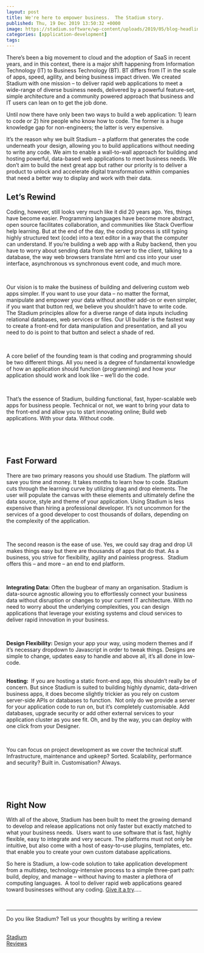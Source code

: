```yaml
---
layout: post
title: We're here to empower business.  The Stadium story.
published: Thu, 19 Dec 2019 13:50:32 +0000
image: https://stadium.software/wp-content/uploads/2019/05/blog-headliners-01-650x350.jpg
categories: [application-development]
tags: 
---
```


<p>
<span style="font-weight: 400;">There’s been a big movement to cloud and the adoption of SaaS in recent years, and in this context, there is a major shift happening from Information Technology (IT) to Business Technology (BT). BT differs from IT in the scale of apps, speed, agility, and being business impact driven. We created Stadium with one mission – to deliver rapid web applications to meet a wide-range of diverse business needs, delivered by a powerful feature-set, simple architecture and a community powered approach that business and IT users can lean on to get the job done.</span>
</p>
<p>
<span style="font-weight: 400;">Until now there have only been two ways to build a web application: 1) learn to code or 2) hire people who know how to code. The former is a huge knowledge gap for non-engineers; the latter is very expensive.</span>
</p>
<p>
<span style="font-weight: 400;">It’s the reason why we built Stadium &#8211; a platform that generates the code underneath your design, allowing you to build applications without needing to write any code. We aim to enable a wall-to-wall approach for building and hosting powerful, data-based web applications to meet business needs. We don’t aim to build the next great app but rather our priority is to deliver a product to unlock and accelerate digital transformation within companies that need a better way to display and work with their data.</span>
</p>
<h2 dir="ltr">Let&#8217;s Rewind</h2>
<p>
<span style="font-weight: 400;">Coding, however, still looks very much like it did 20 years ago. Yes, things have become easier. Programming languages have become more abstract, open source facilitates collaboration, and communities like Stack Overflow help learning. But at the end of the day, the coding process is still typing highly structured text (code) into a text editor in a way that the computer can understand. If you’re building a web app with a Ruby backend, then you have to worry about sending data from the server to the client, talking to a database, the way web browsers translate html and css into your user interface, asynchronous vs synchronous event code, and much more.</span>
</p>
<p dir="ltr"> </p>
<p>
<span style="font-weight: 400;">Our vision is to make the business of building and delivering custom web apps simpler. If you want to use your data &#8211; no matter the format,  manipulate and empower your data without another add-on or even simpler, if you want that button red, we believe you shouldn’t have to write code. The Stadium principles allow for a diverse range of data inputs including relational databases, web services or files. Our UI builder is the fastest way to create a front-end for data manipulation and presentation, and all you need to do is point to that button and select a shade of red. </span>
</p>
<p dir="ltr"> </p>
<p>
<span style="font-weight: 400;">A core belief of the founding team is that coding and programming should be two different things. All you need is a degree of fundamental knowledge of how an application should function {programming} and how your application should work and look like &#8211; we’ll do the code.</span>
</p>
<p dir="ltr"> </p>
<p>
<span style="font-weight: 400;">That’s the essence of Stadium, building functional, fast, hyper-scalable web apps for business people. Technical or not, we want to bring your data to the front-end and allow you to start innovating online; Build web applications. With your data. Without code.</span>
</p>
<p dir="ltr"> </p>
<p dir="ltr"> </p>
<h2 dir="ltr">Fast Forward</h2>
<p>
<span style="font-weight: 400;">There are two primary reasons you should use Stadium. The platform will save you time and money. It takes months to learn how to code. Stadium cuts through the learning curve by utilizing drag and drop elements. The user will populate the canvas with these elements and ultimately define the data source, style and theme of your application. Using Stadium is less expensive than hiring a professional developer. It’s not uncommon for the services of a good developer to cost thousands of dollars, depending on the complexity of the application.</span>
</p>
<p dir="ltr"> </p>
<p>
<span style="font-weight: 400;">The second reason is the ease of use. Yes, we could say drag and drop UI makes things easy but there are thousands of apps that do that. As a business, you strive for flexibility, agility and painless progress.  Stadium offers this &#8211; and more &#8211; an end to end platform.</span>
</p>
<p> </p>
<p>
<b>Integrating Data:</b>
<span style="font-weight: 400;"> Often the bugbear of many an organisation. Stadium is data-source agnostic allowing you to effortlessly connect your business data without disruption or changes to your current IT architecture. With no need to worry about the underlying complexities, you can design applications that leverage your existing systems and cloud services to deliver rapid innovation in your business. </span>
</p>
<p dir="ltr"> </p>
<p>
<b>Design Flexibility:</b>
<span style="font-weight: 400;"> Design your app your way, using modern themes and if it’s necessary dropdown to Javascript in order to tweak things. Designs are simple to change, updates easy to handle and above all, it’s all done in low-code.</span>
</p>
<p>
<span style="font-weight: 400;">
<br/>
</span>
<b>Hosting: </b>
<span style="font-weight: 400;"> If you are hosting a static front-end app, this shouldn’t really be of concern. But since Stadium is suited to building highly dynamic, data-driven business apps, it does become slightly trickier as you rely on custom server-side APIs or databases to function.  Not only do we provide a server for your application code to run on, but it’s completely customisable. Add databases, upgrade security or add other external services to your application cluster as you see fit. Oh, and by the way, you can deploy with one click from your Designer. </span>
</p>
<p dir="ltr"> </p>
<p>
<span style="font-weight: 400;">You can focus on project development as we cover the technical stuff.  Infrastructure, maintenance and upkeep? Sorted. Scalability, performance and security? Built in. Customisation? Always.</span>
</p>
<p dir="ltr"> </p>
<p dir="ltr"> </p>
<h2 dir="ltr">Right Now</h2>
<p>
<span style="font-weight: 400;">With all of the above, Stadium has been built to meet the growing demand to develop and release applications not only faster but exactly matched to what your business needs.  Users want to use software that is fast, highly flexible, easy to integrate and very secure. The platforms must not only be intuitive, but also come with a host of easy-to-use plugins, templates, etc. that enable you to create your own custom database applications.</span>
</p>
<p>
<span style="font-weight: 400;">So here is Stadium, a low-code solution to take application development from a multistep, technology-intensive process to a simple three-part path: build, deploy, and manage &#8211; without having to master a plethora of computing languages.  A tool to deliver rapid web applications geared toward businesses without any coding. <a href="https://stadium.software/download/">Give it a try</a>…..</span>
</p>
<p> </p>
<hr/>
<p>Do you like Stadium? Tell us your thoughts by writing a review<br/>
<br/>
</p>


<!-- Begin SF Tag -->
<div class="sf-root" data-id="3321742" data-badge="light-default" data-metadata="" style="width:80px">
<a href="https://sourceforge.net/software/product/Stadium/" target="_blank" rel="noopener noreferrer">Stadium Reviews</a>
</div>
<script type="text/javascript">(function(){var sc=document.createElement('script');sc.type='text/javascript';sc.async=true;sc.src='https://b.sf-syn.com/badge_js?sf_id=3321742';var p=document.getElementsByTagName('script')[0];p.parentNode.insertBefore(sc,p);})();</script>
<!-- End SF Tag -->